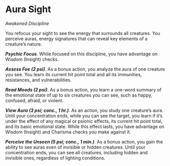# Aura Sight
*Awakened Discipline*

You refocus your sight to see the energy that surrounds all creatures. You perceive auras, energy signatures that can reveal key elements of a creature’s nature.

***Psychic Focus***. While focused on this discipline, you have advantage on Wisdom (Insight) checks.

***Assess Foe (2 psi)***. As a bonus action, you analyze the aura of one creature you see. You learn its current hit point total and all its immunities, resistances, and vulnerabilities.

***Read Moods (2 psi)***. As a bonus action, you learn a one-word summary of the emotional state of up to six creatures you can see, such as happy, confused, afraid, or violent.

***View Aura (3 psi; conc., 1 hr.)***. As an action, you study one creature’s aura. Until your concentration ends, while you can see the target, you learn if it’s under the effect of any magical or psionic effects, its current hit point total, and its basic emotional state. While this effect lasts, you have advantage on Wisdom (Insight) and Charisma checks you make against it.

***Perceive the Unseen (5 psi; conc., 1 min.)***. As a bonus action, you gain the ability to see auras even of invisible or hidden creatures. Until your concentration ends, you can see all creatures, including hidden and invisible ones, regardless of lighting conditions.
